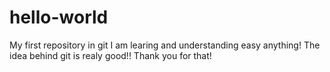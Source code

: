 # hello-world
My first repository in git
I am learing and understanding easy anything! 
The idea behind git is realy good!! 
Thank you for that!
